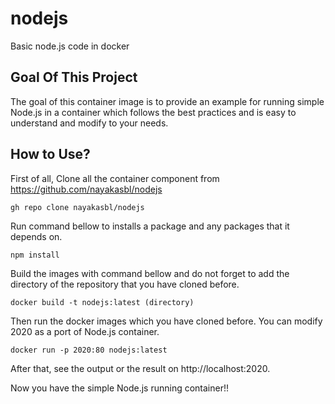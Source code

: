 # nodejs
Basic node.js code in docker 

## Goal Of This Project
The goal of this container image is to provide an example for running simple Node.js in a container which follows the best practices and is easy to understand and modify to your needs.

## How to Use?
First of all, Clone all the container component  from https://github.com/nayakasbl/nodejs
<pre><code>gh repo clone nayakasbl/nodejs</code></pre>
Run command bellow to installs a package and any packages that it depends on.
<pre><code>npm install</code></pre>
Build the images with command bellow and do not forget to add the directory of the repository that you have cloned before.
<pre><code>docker build -t nodejs:latest (directory)</code></pre>
Then run the docker images which you have cloned before. You can modify 2020 as a port of Node.js container. 
<pre><code>docker run -p 2020:80 nodejs:latest </code></pre>
After that, see the output or the result on http://localhost:2020. 

Now you have the simple Node.js running container!! 
